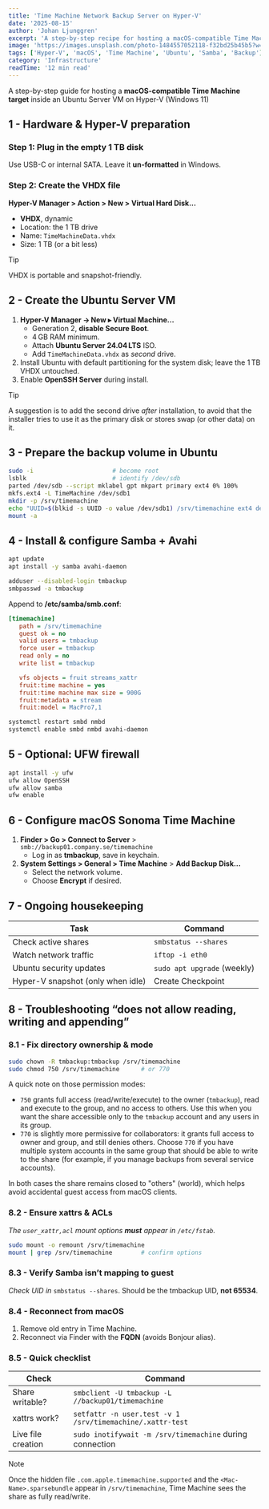 ```yaml
---
title: 'Time Machine Network Backup Server on Hyper-V'
date: '2025-08-15'
author: 'Johan Ljunggren'
excerpt: 'A step-by-step recipe for hosting a macOS-compatible Time Machine target inside an Ubuntu Server VM on Hyper-V (Windows 11), plus a troubleshooting checklist for the common "read-only share" error.'
image: 'https://images.unsplash.com/photo-1484557052118-f32bd25b45b5?w=1200&h=600&fit=crop&crop=center'
tags: ['Hyper-V', 'macOS', 'Time Machine', 'Ubuntu', 'Samba', 'Backup']
category: 'Infrastructure'
readTime: '12 min read'
---
```


A step-by-step guide for hosting a **macOS-compatible Time Machine target**
inside an Ubuntu Server VM on Hyper-V (Windows 11)

## 1 - Hardware & Hyper-V preparation

### Step 1: Plug in the empty 1 TB disk

Use USB-C or internal SATA. Leave it **un-formatted** in Windows.

### Step 2: Create the VHDX file

**Hyper-V Manager > Action > New > Virtual Hard Disk...**

- **VHDX**, dynamic
- Location: the 1 TB drive
- Name: `TimeMachineData.vhdx`
- Size: 1 TB (or a bit less)

> [!TIP]
> VHDX is portable and snapshot-friendly.

## 2 - Create the Ubuntu Server VM

1. **Hyper-V Manager → New ▸ Virtual Machine…**
   - Generation 2, **disable Secure Boot**.
   - 4 GB RAM minimum.
   - Attach **Ubuntu Server 24.04 LTS** ISO.
   - Add `TimeMachineData.vhdx` as _second_ drive.
1. Install Ubuntu with default partitioning for the system disk; leave the
   1 TB VHDX untouched.
1. Enable **OpenSSH Server** during install.

> [!TIP]
> A suggestion is to add the second drive _after_ installation, to
> avoid that the installer tries to use it as the primary disk or stores
> swap (or other data) on it.

## 3 - Prepare the backup volume in Ubuntu

```bash
sudo -i                      # become root
lsblk                        # identify /dev/sdb
parted /dev/sdb --script mklabel gpt mkpart primary ext4 0% 100%
mkfs.ext4 -L TimeMachine /dev/sdb1
mkdir -p /srv/timemachine
echo "UUID=$(blkid -s UUID -o value /dev/sdb1) /srv/timemachine ext4 defaults,user_xattr,acl 0 2" >> /etc/fstab
mount -a
```

## 4 - Install & configure Samba + Avahi

```bash
apt update
apt install -y samba avahi-daemon

adduser --disabled-login tmbackup
smbpasswd -a tmbackup
```

Append to **/etc/samba/smb.conf**:

```ini
[timemachine]
   path = /srv/timemachine
   guest ok = no
   valid users = tmbackup
   force user = tmbackup
   read only = no
   write list = tmbackup

   vfs objects = fruit streams_xattr
   fruit:time machine = yes
   fruit:time machine max size = 900G
   fruit:metadata = stream
   fruit:model = MacPro7,1
```

```bash
systemctl restart smbd nmbd
systemctl enable smbd nmbd avahi-daemon
```

## 5 - Optional: UFW firewall

```bash
apt install -y ufw
ufw allow OpenSSH
ufw allow samba
ufw enable
```

## 6 - Configure macOS Sonoma Time Machine

1. **Finder > Go > Connect to Server** > `smb://backup01.company.se/timemachine`
   - Log in as **tmbackup**, save in keychain.
1. **System Settings > General > Time Machine** > **Add Backup Disk…**
   - Select the network volume.
   - Choose **Encrypt** if desired.

## 7 - Ongoing housekeeping

| Task                              | Command                     |
| --------------------------------- | --------------------------- |
| Check active shares               | `smbstatus --shares`        |
| Watch network traffic             | `iftop -i eth0`             |
| Ubuntu security updates           | `sudo apt upgrade` (weekly) |
| Hyper-V snapshot (only when idle) | Create Checkpoint           |

## 8 - Troubleshooting “does not allow reading, writing and appending”

### 8.1 - Fix directory ownership & mode

```bash
sudo chown -R tmbackup:tmbackup /srv/timemachine
sudo chmod 750 /srv/timemachine      # or 770
```

A quick note on those permission modes:

- `750` grants full access (read/write/execute) to the owner
  (`tmbackup`), read and execute to the group, and no access to others.
  Use this when you want the share accessible only to the `tmbackup`
  account and any users in its group.
- `770` is slightly more permissive for collaborators: it grants full
  access to owner and group, and still denies others. Choose `770` if
  you have multiple system accounts in the same group that should be
  able to write to the share (for example, if you manage backups from
  several service accounts).

In both cases the share remains closed to "others" (world), which helps
avoid accidental guest access from macOS clients.

### 8.2 - Ensure xattrs & ACLs

_The `user_xattr,acl` mount options **must** appear in `/etc/fstab`._

```bash
sudo mount -o remount /srv/timemachine
mount | grep /srv/timemachine        # confirm options
```

### 8.3 - Verify Samba isn’t mapping to guest

_Check UID in_ `smbstatus --shares`. Should be the tmbackup UID, **not 65534**.

### 8.4 - Reconnect from macOS

1. Remove old entry in Time Machine.
2. Reconnect via Finder with the **FQDN** (avoids Bonjour alias).

### 8.5 - Quick checklist

| Check              | Command                                                   |
| ------------------ | --------------------------------------------------------- |
| Share writable?    | `smbclient -U tmbackup -L //backup01/timemachine`         |
| xattrs work?       | `setfattr -n user.test -v 1 /srv/timemachine/.xattr-test` |
| Live file creation | `sudo inotifywait -m /srv/timemachine` during connection  |

> [!NOTE]
> Once the hidden file `.com.apple.timemachine.supported` and the `<Mac-Name>.sparsebundle`
> appear in `/srv/timemachine`, Time Machine sees the share as fully read/write.
